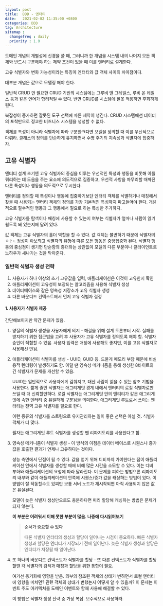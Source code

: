 ```yaml
---
layout: post
title:  DDD - 엔터티
date:   2021-02-02 11:35:00 +0800
categories: DDD
tag: Architecture
sitemap :
  changefreq : daily
  priority : 1.0
---
```


도메인 개념의 개별성에 신경을 쓸 때, 그러니까 한 개념을 시스템 내의 나머지 모든 객체와 반드시 구분해야 하는 제약 조건이 있을 때 이를 엔터티로 설계한다.

고유 식별자와 변화 가능성이라는 특징이 엔터티와 값 객체 사이의 차이점이다.

대부분 개념은 값으로 모델링 해야 한다.

일반적 CRUD 만 필요한 CRUD 기반의 시스템에는 그루비 앤 그레일스, 루비 온 레일스 등과 같은 언어가 합리적일 수 있다. 반면 CRUD를 시스템에 잘못 적용하면 후회하게 된다.

복잡성이 증가하면 잘못된 도구 선택에 따른 제약이 생긴다. CRUD 시스템에선 데이터의 포착만으로 정교한 비즈니스 시스템을 생성할 수 없다.

객체를 특성이 아니라 식별자에 따라 구분한ㅋ다면 모델을 정의할 때 이를 우선적으로 다뤄라. 클래스의 정의를 단순하게 유지하면서 수명 주기의 지속성과 식별자에 집중하자.

## 고유 식별자

엔터티 설계 초기엔 고유 식별자의 중심을 이루는 우선적인 특성과 행동을 비롯해 이를 쿼리하는 데 도움을 주는 요소에 의도적으로 집중하고, 우선적 사항을 마무리할 때까진 다른 특성이나 행동을 의도적으로 무시한다.

엔터티를 정의할 때 특성이나 행동에 집중하기보단 엔터티 객체를 식별하거나 매칭해서 찾을 때 사용되는 엔터티 객체의 정의를 가장 기본적인 특성까지 파고들어야 한다. 개념적으로 필수적인 행동과 그 행동에서 필요로 하는 특성만 추가하자.

고유 식별자를 탐색이나 매칭에 사용할 수 있는지 여부는 식별자가 얼마나 사람이 읽기 쉽도록 돼 있는지에 달려 있다.

값 객체는 고유 식별자의 홀더 역할을 할 수 있다. 값 객체는 불변하기 때문에 식별자의 ㅇㅏㄴ정성이 확보되고 식별자의 유형에 따른 모든 행동은 중앙집중화 된다. 식별자 행동의 중심점이 생기면 단순함의 종더와는 상관없이 모델의 다른 부분이나 클라이언트로 노하우가 새나가는 것을 막아준다.

### 일반적 식별자 생성 전략

1. 사용자가 하나 이상의 초기  고유값을 입력, 애플리케이션은 이것이 고유한지 확인
2. 애플리케이션이 고유성이 보장되는 알고리즘을 사용해 식별자 생성
3. 데이터베이스와 같은 영속성 저장소가 고유 식별자 생성
4. 다른 바운디드 컨텍스트에서 먼저 고유 식별자 결정

#### 1. 사용자가 식별자 제공

간단해보이지만 약간 문제가 있음. 

1. 양질의 식별자 생성을 사용자에게 의지 - 해결을 위해 설계 토론부터 시작. 실패를 방지하기 위한 접근법을 고려 후 사용자가 고유 식별자를 정의토록 해야 함. 식별자 승인이 적합할 수 있음. 사용자 입력은 매칭에 사용해도 좋지만, 이를 고유 식별자로 사용해선 안됨.

2. 애플리케이션이 식별자를 생성 - UUID, GUID 등. 드물게 메모리 부담 때문에 비실용적 렌더링이 발생하기도 함. 이럴 땐 영속성 메커니즘을 통해 생성한 8바이트의 긴 식별자가 문제를 개선할 수 있음.

   UUID는 일반적으로 사용자에게 감춰지고, 대신 사람이 읽을 수 있는 참조 기법을 사용한다. 짧게 줄인 식별자는 애그리게잇 경계 내에서 엔터티의 로컬 식별자로만 쓰일 때 더 신뢰할만하다. 로컬 식별자는 애그리게잇 안의 엔티티가 같은 애그리게잇에 속한 엔터티 중 유일하게 구분됨을 의미한다. 애그리게잇 루트로서 쓰이는 엔터티는 전역 고유 식별자를 필요로 한다.

   이런 종류의 식별자를 스트링으로 유지관리하는 일이 좋은 선택은 아닐 것. 식별자 객체가 더 맞다.

   필자는 애그리게잇 루트 식별자를 생성할 땐 리파지토리를 사용한다고 함.

3. 영속성 메커니즘이 식별자 생성 - 이 방식의 이점은 데이터 베이스로 시퀀스나 증가 값을 호출한 결과가 언제나 고유하다는 것이다. 

   성능 측면에서 단점이 될 수 있다. 값을 얻기 위해 디비까지 가야한다는 점이 애플리케이션 안에서 식별자를 생성할 때에 비해 많은 시간을 소모할 수 있다. 이는 디비 부하와 애플리케이션의 요청에 따라 달라진다. 이 문제를 피하는 방법으론 리파지토리 내부와 같이 애플리케이션의 안쪽에 시퀀스/증가 값을 캐싱하는 방법이 있다. 이 방법이 잘 작동할수도 있찌만 보통 서버 노드가 재시작되면 아직 사용되지 않은 값은 유실된다.

   모델이 늦은 식별자 생성만으로도 충분하다면 미리 할당해 캐싱하는 방법은 문제가 되지 않는다.

   **이 부분은 어려워서 이해 못한 부분이 많음. 나중에 다시읽어보기**

   > **순서가 중요할 수 있다**
   >
   > 때론 식별자 엔터티의 생성과 할당이 일어나는 시점이 중요하다. 빠른 식별자 생성과 할당은 엔터티가 저장되기 전에 일어난다. 늦은 식별자 생성과 할당은 엔터티가 저장될 때 일어난다.

4. 또 하나의 바운디드 컨텍스트가 식별자를 할당 - 또 다른 컨텍스트가 식별자를 할당할땐 각 식별자의 검색과 매칭과 할당을 위한 통합이 필요.

   여기선 동기화에 영향을 받음. 외부의 참조된 객체의 상태가 변하면서 로컬 엔터티에 영향을 미치면? 관련 객체의 상태가 변했는지 어떻게 알 수 있을까? 이 문제는 이벤트 주도 아키텍처를 도메인 이벤트와 함께 사용해 해결할 수 있다.

   이 방법은 식별자 생성 전략 중 가장 복잡. 보수적으로 사용하라.